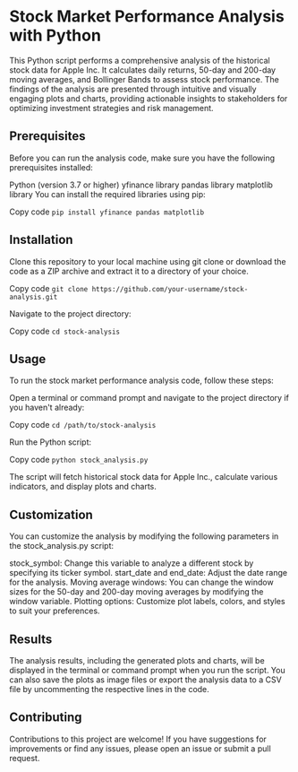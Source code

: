 # Stock Market Performance Analysis with Python
This Python script performs a comprehensive analysis of the historical stock data for Apple Inc. It calculates daily returns, 50-day and 200-day moving averages, and Bollinger Bands to assess stock performance. The findings of the analysis are presented through intuitive and visually engaging plots and charts, providing actionable insights to stakeholders for optimizing investment strategies and risk management.

## Prerequisites
Before you can run the analysis code, make sure you have the following prerequisites installed:

Python (version 3.7 or higher)
yfinance library
pandas library
matplotlib library
You can install the required libraries using pip:

Copy code
` pip install yfinance pandas matplotlib `

## Installation
Clone this repository to your local machine using git clone or download the code as a ZIP archive and extract it to a directory of your choice.

Copy code
` git clone https://github.com/your-username/stock-analysis.git `

Navigate to the project directory:

Copy code
``` cd stock-analysis ```

## Usage
To run the stock market performance analysis code, follow these steps:

Open a terminal or command prompt and navigate to the project directory if you haven't already:

Copy code
` cd /path/to/stock-analysis `

Run the Python script:

Copy code
`python stock_analysis.py `

The script will fetch historical stock data for Apple Inc., calculate various indicators, and display plots and charts.

## Customization
You can customize the analysis by modifying the following parameters in the stock_analysis.py script:

stock_symbol: Change this variable to analyze a different stock by specifying its ticker symbol.
start_date and end_date: Adjust the date range for the analysis.
Moving average windows: You can change the window sizes for the 50-day and 200-day moving averages by modifying the window variable.
Plotting options: Customize plot labels, colors, and styles to suit your preferences.

## Results
The analysis results, including the generated plots and charts, will be displayed in the terminal or command prompt when you run the script. You can also save the plots as image files or export the analysis data to a CSV file by uncommenting the respective lines in the code.

## Contributing
Contributions to this project are welcome! If you have suggestions for improvements or find any issues, please open an issue or submit a pull request.
